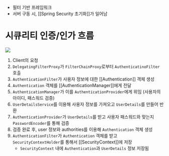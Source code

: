 - 필터 기반 프레임워크
- 서버 구동 시, [[Spring Security 초기화]]가 일어남
# 시큐리티 인증/인가 흐름
![](https://i.imgur.com/ssjggnr.png)
1. Client의 요청
2. `DelegatingFilterProxy`가 `FilterChainProxy`로부터 `AuthenticatinoFilter` 호출
3. `AuthenticationFilter`가 사용자 정보에 대한 [[Authentication]] 객체 생성
4. `Authentication` 객체를 [[AuthenticationManager]]에게 전달
5. `AuthenticationManager`가 이를 `AuthenticationProvider`에게 위임 (사용자의 아이디, 패스워드 검증)
6. `UserDetailsService`를 이용해 사용자 정보를 가져오고 `UserDetails`를 만들어 반환
7. `AuthenticationProvider`가 `UserDetails`를 받고 사용자 패스워드와 맞는지 `PasswordEncoder`를 통해 검증
8. 검증 완료 후, user 정보와 authorities를 이용해 `Authentication` 객체 생성
9. `AuthenticationFilter`가 `Authentication` 객체를 받고 `SecurityContextHolder`를 통해서 [[SecurityContext]]에 저장
	- `SecurityContext` 내에 `Authentication`과  `UserDetails` 정보 저장됨